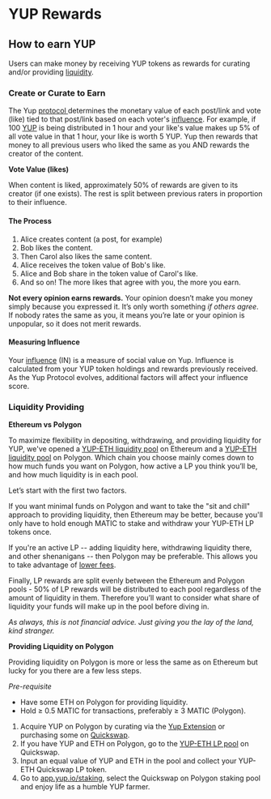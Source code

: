 # YUP Rewards

## How to earn YUP

Users can make money by receiving YUP tokens as rewards for curating and/or providing [liquidity](https://medium.com/cardwallet/providing-liquidity-what-does-it-mean-and-how-does-it-work-2a0ad0ea2a2d).

### **Create or Curate to Earn**

The Yup [protocol ](../protocol.md)determines the monetary value of each post/link and vote (like) tied to that post/link based on each voter's [influence](https://docs.yup.io/#/protocol?id=influence). For example, if 100 [YUP](https://github.com/Yup-io/yup\_docs/tree/24938ac610bbd465109806ec69fb9e97054f2399/token.md) is being distributed in 1 hour and your like's value makes up 5% of all vote value in that 1 hour, your like is worth 5 YUP. Yup then rewards that money to all previous users who liked the same as you AND rewards the creator of the content.

**Vote Value (likes)**

When content is liked, approximately 50% of rewards are given to its creator (if one exists). The rest is split between previous raters in proportion to their influence.

#### The Process

1. Alice creates content (a post, for example)
2. Bob likes the content.
3. Then Carol also likes the same content.
4. Alice receives the token value of Bob's like.
5. Alice and Bob share in the token value of Carol's like.
6. And so on! The more likes that agree with you, the more you earn.

**Not every opinion earns rewards.** Your opinion doesn’t make you money simply because you expressed it. It’s only worth something _if others agree_. If nobody rates the same as you, it means you’re late or your opinion is unpopular, so it does not merit rewards.

#### Measuring Influence

Your [influence](https://docs.yup.io/#/protocol?id=influence) (IN) is a measure of social value on Yup. Influence is calculated from your YUP token holdings and rewards previously received. As the Yup Protocol evolves, additional factors will affect your influence score.

### **Liquidity Providing**

**Ethereum vs Polygon**

To maximize flexibility in depositing, withdrawing, and providing liquidity for YUP, we've opened a [YUP-ETH liquidity pool](https://app.uniswap.org/#/add/v2/0x69bbc3f8787d573f1bbdd0a5f40c7ba0aee9bcc9/ETH?chain=mainnet) on Ethereum and a [YUP-ETH liquidity pool](https://quickswap.exchange/#/add/0x7ceB23fD6bC0adD59E62ac25578270cFf1b9f619/0x086373fad3447F7F86252fb59d56107e9E0FaaFa) on Polygon. Which chain you choose mainly comes down to how much funds you want on Polygon, how active a LP you think you’ll be, and how much liquidity is in each pool.

Let’s start with the first two factors.

If you want minimal funds on Polygon and want to take the "sit and chill" approach to providing liquidity, then Ethereum may be better, because you'll only have to hold enough MATIC to stake and withdraw your YUP-ETH LP tokens once.

If you're an active LP -- adding liquidity here, withdrawing liquidity there, and other shenanigans -- then Polygon may be preferable. This allows you to take advantage of [lower fees](https://www.coindesk.com/learn/polygon-and-matic-whats-the-difference/).

Finally, LP rewards are split evenly between the Ethereum and Polygon pools - 50% of LP rewards will be distributed to each pool regardless of the amount of liquidity in them. Therefore you’ll want to consider what share of liquidity your funds will make up in the pool before diving in.

_As always, this is not financial advice. Just giving you the lay of the land, kind stranger._



**Providing Liquidity on Polygon**

Providing liquidity on Polygon is more or less the same as on Ethereum but lucky for you there are a few less steps.

_Pre-requisite_

* Have some ETH on Polygon for providing liquidity.
* Hold ≥ 0.5 MATIC for transactions, preferably ≥ 3 MATIC (Polygon).

1. Acquire YUP on Polygon by curating via the [Yup Extension](https://chrome.google.com/webstore/detail/yup-the-opinion-layer-of/nhmeoaahigiljjdkoagafdccikgojjoi?hl=en) or purchasing some on [Quickswap](https://quickswap.exchange/#/swap?inputCurrency=0x086373fad3447f7f86252fb59d56107e9e0faafa\&outputCurrency=ETH).
2. If you have YUP and ETH on Polygon, go to the [YUP-ETH LP pool](https://quickswap.exchange/#/add/0x7ceB23fD6bC0adD59E62ac25578270cFf1b9f619/0x086373fad3447F7F86252fb59d56107e9E0FaaFa) on Quickswap.
3. Input an equal value of YUP and ETH in the pool and collect your YUP-ETH Quickswap LP token.
4. Go to [app.yup.io/staking](http://app.yup.io/staking), select the Quickswap on Polygon staking pool and enjoy life as a humble YUP farmer.

